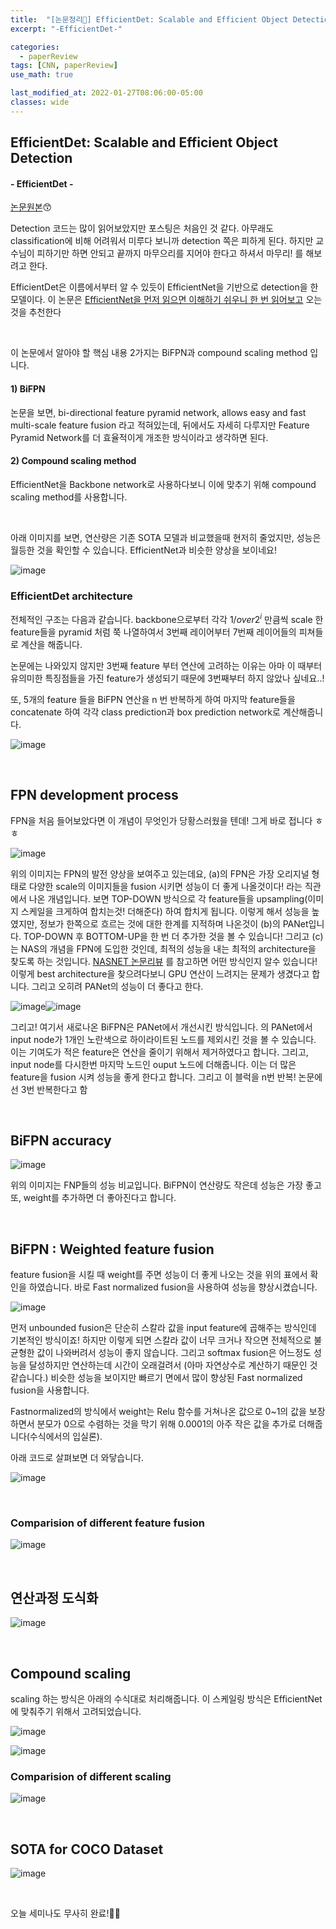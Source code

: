 ```yaml
---
title:  "[논문정리📃] EfficientDet: Scalable and Efficient Object Detection"
excerpt: "-EfficientDet-"

categories:
  - paperReview
tags: [CNN, paperReview]
use_math: true

last_modified_at: 2022-01-27T08:06:00-05:00
classes: wide
---
```


##  EfficientDet: Scalable and Efficient Object Detection
#### - EfficientDet -

[논문원본](https://arxiv.org/abs/1911.09070)😙

Detection 코드는 많이 읽어보았지만 포스팅은 처음인 것 같다. 아무래도 classification에 비해 어려워서 미루다 보니까 detection 쪽은 피하게 된다. 하지만 교수님이 피하기만 하면 안되고 끝까지 마무으리를 지어야 한다고 하셔서 마무리! 를 해보려고 한다.

EfficientDet은 이름에서부터 알 수 있듯이 EfficientNet을 기반으로 detection을 한 모델이다. 이 논문은 [EfficientNet을 먼저 읽으면 이해하기 쉬우니 한 번 읽어보고](https://chaelin0722.github.io/paperreview/efficientnet/) 오는 것을 추천한다

<br>


이 논문에서 알아야 할 핵심 내용 2가지는 BiFPN과 compound scaling method 입니다. 

#### 1) BiFPN 

   논문을 보면, bi-directional feature pyramid network, allows easy and fast multi-scale feature fusion 라고 적혀있는데, 뒤에서도 자세히 다루지만 Feature Pyramid Network를 더 효율적이게 개조한 방식이라고
   생각하면 된다.

#### 2) Compound scaling method 

EfficientNet을 Backbone network로 사용하다보니 이에 맞추기 위해 compound scaling method를 사용합니다.

<br>

아래 이미지를 보면, 연산량은 기존 SOTA 모델과 비교했을때 현저히 줄었지만, 성능은 월등한 것을 확인할 수 있습니다. EfficientNet과 비슷한 양상을 보이네요!

![image](https://user-images.githubusercontent.com/53431568/151330466-cd67a609-e163-4508-874f-5e4ca067d40e.png)



### EfficientDet architecture

전체적인 구조는 다음과 같습니다. backbone으로부터 각각 $1 /over 2^i$ 만큼씩 scale 한 feature들을 pyramid 처럼 쭉 나열하여서 3번째 레이어부터 7번째 레이어들의 피쳐들로 계산을 해줍니다.

논문에는 나와있지 않지만 3번째 feature 부터 연산에 고려하는 이유는 아마 이 때부터 유의미한 특징점들을 가진 feature가 생성되기 때문에 3번째부터 하지 않았나 싶네요..!

또, 5개의 feature 들을 BiFPN 연산을 n 번 반복하게 하여 마지막 feature들을 concatenate 하여 각각 class prediction과 box prediction network로 계산해줍니다.

![image](https://user-images.githubusercontent.com/53431568/151333118-e07a3fd0-168e-46ce-907a-a7f3c0a957ba.png)

<br>


## FPN development process

FPN을 처음 들어보았다면 이 개념이 무엇인가 당황스러웠을 텐데! 그게 바로 접니다 ㅎㅎ

![image](https://user-images.githubusercontent.com/53431568/151341751-e933d696-319d-4e7f-8b51-25cdd60b262b.png)

위의 이미지는 FPN의 발전 양상을 보여주고 있는데요, (a)의 FPN은 가장 오리지널 형태로 다양한 scale의 이미지들을 fusion 시키면 성능이 더 좋게 나올것이다! 라는 직관에서 나온 개념입니다. 보면 TOP-DOWN 방식으로
각 feature들을 upsampling(이미지 스케일을 크게하여 합치는것! 더해준다) 하여 합치게 됩니다. 이렇게 해서 성능을 높였지만, 정보가 한쪽으로 흐르는 것에 대한 한계를 지적하며 나온것이 (b)의 PANet입니다.
TOP-DOWN 후 BOTTOM-UP을 한 번 더 추가한 것을 볼 수 있습니다! 그리고 (c)는 NAS의 개념을 FPN에 도입한 것인데, 최적의 성능을 내는 최적의 architecture을 찾도록 하는 것입니다. [NASNET 논문리뷰](https://chaelin0722.github.io/paperreview/nasnet/)
를 참고하면 어떤 방식인지 알수 있습니다! 이렇게 best architecture을 찾으려다보니 GPU 연산이 느려지는 문제가 생겼다고 합니다. 그리고 오히려 PANet의 성능이 더 좋다고 한다.


![image](https://user-images.githubusercontent.com/53431568/151344418-7aa262b1-aaba-4cff-b116-e94ad7270c62.png)![image](https://user-images.githubusercontent.com/53431568/151347204-dd8755d0-9af0-432c-bc19-6408b235ad68.png)


그리고! 여기서 새로나온 BiFPN은 PANet에서 개선시킨 방식입니다. 의 PANet에서 input node가 1개인 노란색으로 하이라이트된 노드를 제외시킨 것을 볼 수 있습니다. 이는 기여도가 적은 feature은 연산을
줄이기 위해서 제거하였다고 합니다. 그리고, input node를 다시한번 마지막 노드인 ouput 노드에 더해줍니다. 이는 더 많은 feature을 fusion 시켜 성능을 좋게 한다고 합니다. 그리고 이 블럭을 n번 반복! 논문에선 3번 반복한다고 함



<br>

## BiFPN accuracy

![image](https://user-images.githubusercontent.com/53431568/151347365-a24e1002-27df-451d-8217-9db32cb4da74.png)

위의 이미지는 FNP들의 성능 비교입니다. BiFPN이 연산량도 작은데 성능은 가장 좋고 또, weight를 추가하면 더 좋아진다고 합니다.


<br>

## BiFPN : Weighted feature fusion

feature fusion을 시킬 때 weight를 주면 성능이 더 좋게 나오는 것을 위의 표에서 확인을 하였습니다. 바로 Fast normalized fusion을 사용하여 성능을 향상시켰습니다.

![image](https://user-images.githubusercontent.com/53431568/151344886-d5309eba-7159-4190-a1af-fb83a30599b7.png)

먼저 unbounded fusion은 단순히 스칼라 값을 input feature에 곱해주는 방식인데 기본적인 방식이죠! 하지만 이렇게 되면 스칼라 값이 너무 크거나 작으면 전체적으로 불균형한 값이 나와버려서 성능이 좋지 않습니다.
그리고 softmax fusion은 어느정도 성능을 달성하지만 연산하는데 시간이 오래걸려서 (아마 자연상수로 계산하기 때문인 것 같습니다.) 비슷한 성능을 보이지만 빠르기 면에서 많이 향상된 Fast normalized fusion을 사용합니다.


Fastnormalized의 방식에서 weight는 Relu 함수를 거쳐나온 값으로 0~1의 값을 보장하면서 분모가 0으로 수렴하는 것을 막기 위해 0.0001의 아주 작은 값을 추가로 더해줍니다(수식에서의 입실론).

아래 코드로 살펴보면 더 와닿습니다.

![image](https://user-images.githubusercontent.com/53431568/151346120-18b1c9de-5608-4b9d-85da-98ecffe27d39.png)

<br>

### Comparision of different feature fusion

![image](https://user-images.githubusercontent.com/53431568/151346017-64c57b4e-8337-4149-9630-0c5761236f90.png)



<br>

## 연산과정 도식화


![image](https://user-images.githubusercontent.com/53431568/151346166-45110395-1220-459d-8566-c4954d89d524.png)

<br>

## Compound scaling

scaling 하는 방식은 아래의 수식대로 처리해줍니다. 이 스케일링 방식은 EfficientNet에 맞춰주기 위해서 고려되었습니다.

![image](https://user-images.githubusercontent.com/53431568/151346272-22fd3fff-c5e6-43bc-8c6c-9c4222e66748.png)


![image](https://user-images.githubusercontent.com/53431568/151346253-9fc7812b-85c1-4613-b945-ad93f868ff4b.png)


### Comparision of different scaling

![image](https://user-images.githubusercontent.com/53431568/151346360-a4b4b502-12d0-41cc-99b5-fd4054b84133.png)


<br>

## SOTA for COCO Dataset

![image](https://user-images.githubusercontent.com/53431568/151346464-d0ef3e39-fd91-4a7e-bbfe-94de8c68283d.png)


<br>

오늘 세미나도 무사히 완료!🥰🥰
